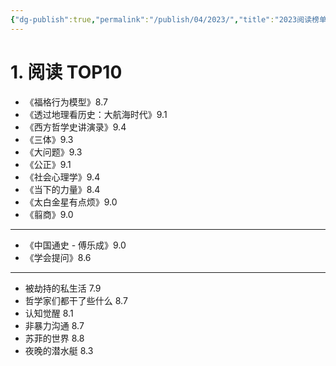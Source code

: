 ```yaml
---
{"dg-publish":true,"permalink":"/publish/04/2023/","title":"2023阅读榜单","tags":["book"]}
---
```



# 1. 阅读 TOP10

- 《福格行为模型》8.7
- 《透过地理看历史：大航海时代》9.1
- 《西方哲学史讲演录》9.4
- 《三体》9.3
- 《大问题》9.3
- 《公正》9.1
- 《社会心理学》9.4
- 《当下的力量》8.4
- 《太白金星有点烦》9.0
- 《翦商》9.0

---

- 《中国通史 - 傅乐成》9.0
- 《学会提问》8.6

---

- 被劫持的私生活 7.9
- 哲学家们都干了些什么 8.7
- 认知觉醒 8.1
- 非暴力沟通 8.7
- 苏菲的世界 8.8
- 夜晚的潜水艇 8.3
